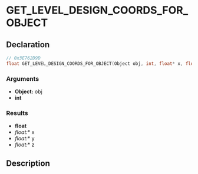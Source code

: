 # GET_LEVEL_DESIGN_COORDS_FOR_OBJECT

## Declaration
```cpp
// 0x3E762D9D
float GET_LEVEL_DESIGN_COORDS_FOR_OBJECT(Object obj, int, float* x, float* y, float* z);
```

### Arguments
- **Object:** obj
- **int**

### Results
- **float**
- **float*:** x
- **float*:** y
- **float*:** z

## Description
